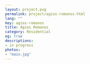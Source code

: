 ```yaml
---
layout: project.pug
permalink: project/agios-romanos.html
lang: ""
key: agios-romanos
title: Agios Romanos
category: Residential
og: true
descriptions:
- in progress
photos:
- "main.jpg"
---
```

